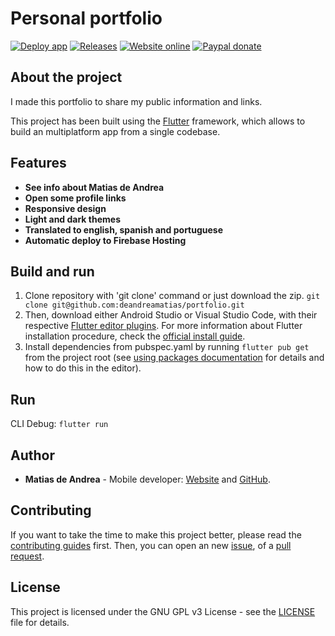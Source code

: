 # Personal portfolio

[![Deploy app](https://github.com/deandreamatias/portfolio/actions/workflows/deploy_app.yaml/badge.svg)](https://github.com/deandreamatias/portfolio/actions/workflows/deploy_app.yaml)
[![Releases](https://img.shields.io/github/v/release/deandreamatias/portfolio)](https://github.com/deandreamatias/portfolio/releases)
[![Website online](https://img.shields.io/website?up_message=online&url=https%3A%2F%2Fdeandreamatias.com)](https://deandreamatias.com)
[![Paypal donate](https://img.shields.io/badge/paypal-donate-blue)](https://paypal.me/deandreamatias)

## About the project

I made this portfolio to share my public information and links.

This project has been built using the [Flutter](https://flutter.dev/) framework, which allows to build an multiplatform app from a single codebase.

## Features

- **See info about Matias de Andrea**
- **Open some profile links**
- **Responsive design**
- **Light and dark themes**
- **Translated to english, spanish and portuguese**
- **Automatic deploy to Firebase Hosting**

## Build and run

1. Clone repository with 'git clone' command or just download the zip. `git clone git@github.com:deandreamatias/portfolio.git`
2. Then, download either Android Studio or Visual Studio Code, with their respective [Flutter editor plugins](https://flutter.dev/docs/get-started/editor). For more information about Flutter installation procedure, check the [official install guide](https://flutter.dev/docs/get-started/install).
3. Install dependencies from pubspec.yaml by running `flutter pub get` from the project root (see [using packages documentation](https://flutter.dev/docs/development/packages-and-plugins/using-packages#adding-a-package-dependency-to-an-app) for details and how to do this in the editor).

## Run

CLI Debug: `flutter run`

## Author

- **Matias de Andrea** - Mobile developer: [Website](https://deandreamatias.com) and [GitHub](https://github.com/deandreamatias).

## Contributing

If you want to take the time to make this project better, please read the [contributing guides](https://github.com/deandreamatias/portfolio/blob/master/CONTRIBUTING.md) first. Then, you can open an new [issue](https://github.com/deandreamatias/portfolio/issues/new/choose), of a [pull request](https://github.com/deandreamatias/portfolio/compare).

## License

This project is licensed under the GNU GPL v3 License - see the [LICENSE](LICENSE) file for details.
